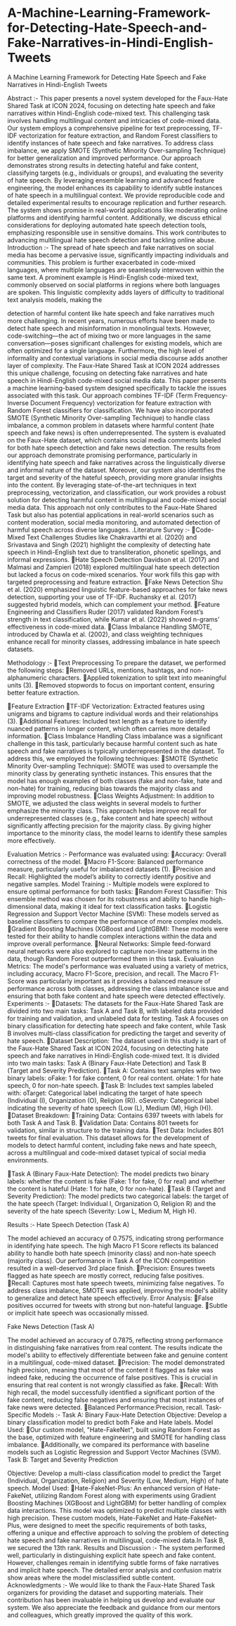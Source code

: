 # A-Machine-Learning-Framework-for-Detecting-Hate-Speech-and-Fake-Narratives-in-Hindi-English-Tweets
A Machine Learning Framework for Detecting Hate Speech and Fake Narratives in Hindi-English Tweets

Abstract :-
This paper presents a novel system developed for the Faux-Hate Shared Task at ICON 2024, focusing on detecting hate speech and fake narratives within Hindi-English code-mixed text. This challenging task involves handling multilingual content and intricacies of code-mixed data. Our system employs a comprehensive pipeline for text preprocessing, TF-IDF vectorization for feature extraction, and Random Forest classifiers to identify instances of hate speech and fake narratives. To address class imbalance, we apply SMOTE (Synthetic Minority Over-sampling Technique) for better generalization and improved performance.
Our approach demonstrates strong results in detecting hateful and fake content, classifying targets (e.g., individuals or groups), and evaluating the severity of hate speech. By leveraging ensemble learning and advanced feature engineering, the model enhances its capability to identify subtle instances of hate speech in a multilingual context.
We provide reproducible code and detailed experimental results to encourage replication and further research. The system shows promise in real-world applications like moderating online platforms and identifying harmful content. Additionally, we discuss ethical considerations for deploying automated hate speech detection tools, emphasizing responsible use in sensitive domains. This work contributes to advancing multilingual hate speech detection and tackling online abuse.
Introduction :-
The spread of hate speech and fake narratives on social media has become a pervasive issue, significantly impacting individuals and communities. This problem is further exacerbated in code-mixed languages, where multiple languages are seamlessly interwoven within the same text. A prominent example is Hindi-English code-mixed text, commonly observed on social platforms in regions where both languages are spoken. This linguistic complexity adds layers of difficulty to traditional text analysis models, making the 


detection of harmful content like hate speech and fake narratives much more challenging.
In recent years, numerous efforts have been made to detect hate speech and misinformation in monolingual texts. However, code-switching—the act of mixing two or more languages in the same conversation—poses significant challenges for existing models, which are often optimized for a single language. Furthermore, the high level of informality and contextual variations in social media discourse adds another layer of complexity. The Faux-Hate Shared Task at ICON 2024 addresses this unique challenge, focusing on detecting fake narratives and hate speech in Hindi-English code-mixed social media data.
This paper presents a machine learning-based system designed specifically to tackle the issues associated with this task. Our approach combines TF-IDF (Term Frequency-Inverse Document Frequency) vectorization for feature extraction with Random Forest classifiers for classification. We have also incorporated SMOTE (Synthetic Minority Over-sampling Technique) to handle class imbalance, a common problem in datasets where harmful content (hate speech and fake news) is often underrepresented.
The system is evaluated on the Faux-Hate dataset, which contains social media comments labeled for both hate speech detection and fake news detection. The results from our approach demonstrate promising performance, particularly in identifying hate speech and fake narratives across the linguistically diverse and informal nature of the dataset. Moreover, our system also identifies the target and severity of the hateful speech, providing more granular insights into the content.
By leveraging state-of-the-art techniques in text preprocessing, vectorization, and classification, our work provides a robust solution for detecting harmful content in multilingual and code-mixed social media data. This approach not only contributes to the Faux-Hate Shared Task but also has potential applications in real-world scenarios such as content moderation, social media monitoring, and automated detection of harmful speech across diverse languages.
.Literature Survey :-
Code-Mixed Text Challenges
Studies like Chakravarthi et al. (2020) and Srivastava and Singh (2021) highlight the complexity of detecting hate speech in Hindi-English text due to transliteration, phonetic spellings, and informal expressions.
Hate Speech Detection
Davidson et al. (2017) and Malmasi and Zampieri (2018) explored multilingual hate speech detection but lacked a focus on code-mixed scenarios. Your work fills this gap with targeted preprocessing and feature extraction.
Fake News Detection
Shu et al. (2020) emphasized linguistic feature-based approaches for fake news detection, supporting your use of TF-IDF. Ruchansky et al. (2017) suggested hybrid models, which can complement your method.
Feature Engineering and Classifiers
Ruder (2017) validated Random Forest’s strength in text classification, while Kumar et al. (2022) showed n-grams’ effectiveness in code-mixed data.
Class Imbalance Handling
SMOTE, introduced by Chawla et al. (2002), and class weighting techniques enhance recall for minority classes, addressing imbalance in hate speech datasets.

Methodology :-
Text Preprocessing
To prepare the dataset, we performed the following steps:
Removed URLs, mentions, hashtags, and non-alphanumeric characters.
Applied tokenization to split text into meaningful units (3).
Removed stopwords to focus on important content, ensuring better feature extraction.


Feature Extraction
TF-IDF Vectorization: Extracted features using unigrams and bigrams to capture individual words and their relationships (3).
Additional Features: Included text length as a feature to identify nuanced patterns in longer content, which often carries more detailed information.
Class Imbalance Handling
Class imbalance was a significant challenge in this task, particularly because harmful content such as hate speech and fake narratives is typically underrepresented in the dataset. To address this, we employed the following techniques:
SMOTE (Synthetic Minority Over-sampling Technique): SMOTE was used to oversample the minority class by generating synthetic instances. This ensures that the model has enough examples of both classes (fake and non-fake, hate and non-hate) for training, reducing bias towards the majority class and improving model robustness.
Class Weights Adjustment: In addition to SMOTE, we adjusted the class weights in several models to further emphasize the minority class. This approach helps improve recall for underrepresented classes (e.g., fake content and hate speech) without significantly affecting precision for the majority class. By giving higher importance to the minority class, the model learns to identify these samples more effectively.



Evaluation Metrics :-
Performance was evaluated using:
Accuracy: Overall correctness of the model.
Macro F1-Score: Balanced performance measure, particularly useful for imbalanced datasets (1).
Precision and Recall: Highlighted the model’s ability to correctly identify positive and negative samples.
Model Training :-
Multiple models were explored to ensure optimal performance for both tasks:
Random Forest Classifier: This ensemble method was chosen for its robustness and ability to handle high-dimensional data, making it ideal for text classification tasks.
Logistic Regression and Support Vector Machine (SVM): These models served as baseline classifiers to compare the performance of more complex models.
Gradient Boosting Machines (XGBoost and LightGBM): These models were tested for their ability to handle complex interactions within the data and improve overall performance.
Neural Networks: Simple feed-forward neural networks were also explored to capture non-linear patterns in the data, though Random Forest outperformed them in this task.
Evaluation Metrics: The model's performance was evaluated using a variety of metrics, including accuracy, Macro F1-Score, precision, and recall. The Macro F1-Score was particularly important as it provides a balanced measure of performance across both classes, addressing the class imbalance issue and ensuring that both fake content and hate speech were detected effectively.
Experiments :-
Datasets:
The datasets for the Faux-Hate Shared Task are divided into two main tasks: Task A and Task B, with labeled data provided for training and validation, and unlabeled data for testing. Task A focuses on binary classification for detecting hate speech and fake content, while Task B involves multi-class classification for predicting the target and severity of hate speech.
Dataset Description:
The dataset used in this study is part of the Faux-Hate Shared Task at ICON 2024, focusing on detecting hate speech and fake narratives in Hindi-English code-mixed text. It is divided into two main tasks: Task A (Binary Faux-Hate Detection) and Task B (Target and Severity Prediction).
Task A: Contains text samples with two binary labels: 
oFake: 1 for fake content, 0 for real content.
oHate: 1 for hate speech, 0 for non-hate speech.
Task B: Includes text samples labeled with: 
oTarget: Categorical label indicating the target of hate speech (Individual (I), Organization (O), Religion (R)).
oSeverity: Categorical label indicating the severity of hate speech (Low (L), Medium (M), High (H)).
Dataset Breakdown:
Training Data: Contains 6397 tweets with labels for both Task A and Task B.
Validation Data: Contains 801 tweets for validation, similar in structure to the training data.
Test Data: Includes 801 tweets for final evaluation.
This dataset allows for the development of models to detect harmful content, including fake news and hate speech, across a multilingual and code-mixed dataset typical of social media environments.

Task A (Binary Faux-Hate Detection): The model predicts two binary labels: whether the content is fake (Fake: 1 for fake, 0 for real) and whether the content is hateful (Hate: 1 for hate, 0 for non-hate).
Task B (Target and Severity Prediction): The model predicts two categorical labels: the target of the hate speech (Target: Individual I, Organization O, Religion R) and the severity of the hate speech (Severity: Low L, Medium M, High H).

Results :-
Hate Speech Detection (Task A)
 
The model achieved an accuracy of 0.7575, indicating strong performance in identifying hate speech. The high Macro F1 Score reflects its balanced ability to handle both hate speech (minority class) and non-hate speech (majority class).
Our performance in Task A of the ICON competition resulted in a well-deserved 3rd place finish.
Precision: Ensures tweets flagged as hate speech are mostly correct, reducing false positives.
Recall: Captures most hate speech tweets, minimizing false negatives.
To address class imbalance, SMOTE was applied, improving the model's ability to generalize and detect hate speech effectively.
Error Analysis:
False positives occurred for tweets with strong but non-hateful language.
Subtle or implicit hate speech was occasionally missed.





Fake News Detection (Task A)

The model achieved an accuracy of 0.7875, reflecting strong performance in distinguishing fake narratives from real content. The results indicate the model's ability to effectively differentiate between fake and genuine content in a multilingual, code-mixed dataset.
Precision: The model demonstrated high precision, meaning that most of the content it flagged as fake was indeed fake, reducing the occurrence of false positives. This is crucial in ensuring that real content is not wrongly classified as fake.
Recall: With high recall, the model successfully identified a significant portion of the fake content, reducing false negatives and ensuring that most instances of fake news were detected.
Balanced Performance:Precision, recall.
Task-Specific Models :-
Task A: Binary Faux-Hate Detection
Objective: Develop a binary classification model to predict both Fake and Hate labels.
Model Used:
Our custom model, "Hate-FakeNet", built using Random Forest as the base, optimized with feature engineering and SMOTE for handling class imbalance.
Additionally, we compared its performance with baseline models such as Logistic Regression and Support Vector Machines (SVM).
Task B: Target and Severity Prediction

Objective: Develop a multi-class classification model to predict the Target (Individual, Organization, Religion) and Severity (Low, Medium, High) of hate speech.
Model Used:
Hate-FakeNet-Plus: An enhanced version of Hate-FakeNet, utilizing Random Forest along with experiments using Gradient Boosting Machines (XGBoost and LightGBM) for better handling of complex data interactions. This model was optimized to predict multiple classes with high precision.
These custom models, Hate-FakeNet and Hate-FakeNet-Plus, were designed to meet the specific requirements of both tasks, offering a unique and effective approach to solving the problem of detecting hate speech and fake narratives in multilingual, code-mixed data.In Task B, we secured the 13th rank.
Results and Discussion :-
The system performed well, particularly in distinguishing explicit hate speech and fake content. However, challenges remain in identifying subtle forms of fake narratives and implicit hate speech. The detailed error analysis and confusion matrix show areas where the model misclassified subtle content.
Acknowledgments :-
We would like to thank the Faux-Hate Shared Task organizers for providing the dataset and supporting materials. Their contribution has been invaluable in helping us develop and evaluate our system. We also appreciate the feedback and guidance from our mentors and colleagues, which greatly improved the quality of this work.
